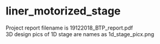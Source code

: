 # liner_motorized_stage
Project report filename is  19122018_BTP_report.pdf  
3D design pics of 1D stage are names as 1d_stage_picx.png
